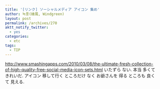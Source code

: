 ```yaml
---
title: '[リンク] ソーシャルメディア アイコン 集め'
author: 녹풍(綠風, Windgreen)
layout: post
permalink: /archives/270
aktt_notify_twitter:
  - yes
categories:
  - etc
tags:
  - TIP
---
```

<a target="_top" href="http://www.smashingapps.com/2010/03/08/the-ultimate-fresh-collection-of-high-quality-free-social-media-icon-sets.html">http://www.smashingapps.com/2010/03/08/the-ultimate-fresh-collection-of-high-quality-free-social-media-icon-sets.html</a>&nbsp;いたずら ない. 本当 多くて きれいだ. アイコン 移して行く ところだけ なく お爺さんを 得る ところも 良くて 見える. <div id="__KO_DIC_LAYER__" style="padding-top: 0px; padding-right: 0px; padding-bottom: 0px; padding-left: 0px; position: fixed; z-index: 999999999; overflow-x: hidden; overflow-y: hidden; border-top-width: 2px; border-right-width: 2px; border-bottom-width: 2px; border-left-width: 2px; border-top-style: solid; border-right-style: solid; border-bottom-style: solid; border-left-style: solid; border-top-color: rgb(51, 51, 119); border-right-color: rgb(51, 51, 119); border-bottom-color: rgb(51, 51, 119); border-left-color: rgb(51, 51, 119); display: none; ">
</div>